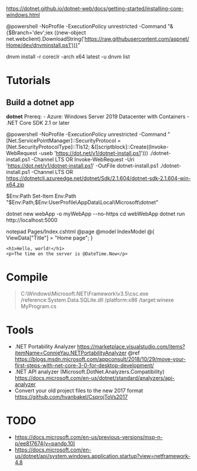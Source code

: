 
https://dotnet.github.io/dotnet-web/docs/getting-started/installing-core-windows.html


@powershell -NoProfile -ExecutionPolicy unrestricted -Command "&{$Branch='dev';iex ((new-object net.webclient).DownloadString('https://raw.githubusercontent.com/aspnet/Home/dev/dnvminstall.ps1'))}"

dnvm install -r coreclr -arch x64 latest -u
dnvm list


# Tutorials

## Build a dotnet app

**dotnet**
Prereq:
    - Azure: Windows Server 2019 Datacenter with Containers
	- .NET Core SDK 2.1 or later

@powershell -NoProfile -ExecutionPolicy unrestricted -Command "[Net.ServicePointManager]::SecurityProtocol = [Net.SecurityProtocolType]::Tls12; &([scriptblock]::Create((Invoke-WebRequest -useb 'https://dot.net/v1/dotnet-install.ps1'))) ./dotnet-install.ps1 -Channel LTS
OR
Invoke-WebRequest -Uri 'https://dot.net/v1/dotnet-install.ps1' -OutFile dotnet-install.ps1
./dotnet-install.ps1 -Channel LTS
OR
https://dotnetcli.azureedge.net/dotnet/Sdk/2.1.604/dotnet-sdk-2.1.604-win-x64.zip

$Env:Path
Set-Item Env:Path "$Env:Path;$Env:UserProfile\AppData\Local\Microsoft\dotnet\"



dotnet new webApp -o myWebApp --no-https
cd webWebApp
dotnet run
http://localhost:5000

notepad Pages/Index.cshtml
	@page
	@model IndexModel
	@{
		ViewData["Title"] = "Home page";
	}

	<h1>Hello, world!</h1>
	<p>The time on the server is @DateTime.Now</p>

# Compile
> C:\Windows\Microsoft.NET\Framework\v3.5\csc.exe /reference:System.Data.SQLite.dll /platform:x86 /target:winexe MyProgram.cs


# Tools
- .NET Portability Analyzer
  https://marketplace.visualstudio.com/items?itemName=ConnieYau.NETPortabilityAnalyzer
  @ref https://blogs.msdn.microsoft.com/appconsult/2018/10/29/move-your-first-steps-with-net-core-3-0-for-desktop-development/
- .NET API analyzer (Microsoft.DotNet.Analyzers.Compatibility)
  https://docs.microsoft.com/en-us/dotnet/standard/analyzers/api-analyzer
- Convert your old project files to the new 2017 format
  https://github.com/hvanbakel/CsprojToVs2017


# TODO
- https://docs.microsoft.com/en-us/previous-versions/msp-n-p/ee817674(v=pandp.10)
- https://docs.microsoft.com/en-us/dotnet/api/system.windows.application.startup?view=netframework-4.8
